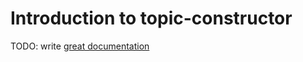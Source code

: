 # Introduction to topic-constructor

TODO: write [great documentation](http://jacobian.org/writing/what-to-write/)
